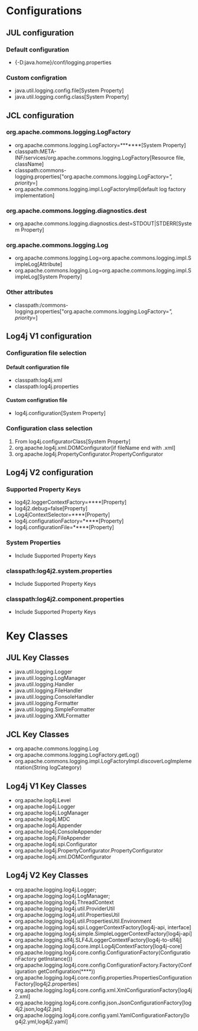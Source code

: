 # Configurations

## JUL configuration
### Default configuration
- {-D:java.home}/conf/logging.properties
### Custom configration
- java.util.logging.config.file[System Property]
- java.util.logging.config.class[System Property]

## JCL configuration
### org.apache.commons.logging.LogFactory
- org.apache.commons.logging.LogFactory=*******[System Property]
- classpath:META-INF/services/org.apache.commons.logging.LogFactory[Resource file, className]
- classpath:commons-logging.properties["org.apache.commons.logging.LogFactory=*", priority=*]
- org.apache.commons.logging.impl.LogFactoryImpl[default log factory implementation]
### org.apache.commons.logging.diagnostics.dest
- org.apache.commons.logging.diagnostics.dest=STDOUT|STDERR[System Property]
### org.apache.commons.logging.Log
- org.apache.commons.logging.Log=org.apache.commons.logging.impl.SimpleLog[Attribute]
- org.apache.commons.logging.Log=org.apache.commons.logging.impl.SimpleLog[System Property]
### Other attributes
- classpath:/commons-logging.properties["org.apache.commons.logging.LogFactory=*", priority=*]

## Log4j V1 configuration
### Configuration file selection
#### Default configuration file
- classpath:log4j.xml
- classpath:log4j.properties
#### Custom configration file
- log4j.configuration[System Property]
### Configuration class selection
1. From log4j.configuratorClass[System Property]
2. org.apache.log4j.xml.DOMConfigurator[if fileName end with .xml]
3. org.apache.log4j.PropertyConfigurator.PropertyConfigurator

## Log4j V2 configuration
### Supported Property Keys
- log4j2.loggerContextFactory=****[Property]
- log4j2.debug=false[Property]
- Log4jContextSelector=****[Property]
- log4j.configurationFactory=*****[Property]
- log4j.configurationFile=*****[Property]
### System Properties
- Include Supported Property Keys
### classpath:log4j2.system.properties
- Include Supported Property Keys
### classpath:log4j2.component.properties
- Include Supported Property Keys

# Key Classes

## JUL Key Classes
- java.util.logging.Logger
- java.util.logging.LogManager
- java.util.logging.Handler
- java.util.logging.FileHandler
- java.util.logging.ConsoleHandler
- java.util.logging.Formatter
- java.util.logging.SimpleFormatter
- java.util.logging.XMLFormatter

## JCL Key Classes
- org.apache.commons.logging.Log
- org.apache.commons.logging.LogFactory.getLog(<class>)
- org.apache.commons.logging.impl.LogFactoryImpl.discoverLogImplementation(String logCategory)

## Log4j V1 Key Classes
- org.apache.log4j.Level
- org.apache.log4j.Logger
- org.apache.log4j.LogManager
- org.apache.log4j.MDC
- org.apache.log4j.Appender
- org.apache.log4j.ConsoleAppender
- org.apache.log4j.FileAppender
- org.apache.log4j.spi.Configurator
- org.apache.log4j.PropertyConfigurator.PropertyConfigurator
- org.apache.log4j.xml.DOMConfigurator

## Log4j V2 Key Classes
- org.apache.logging.log4j.Logger;
- org.apache.logging.log4j.LogManager;
- org.apache.logging.log4j.ThreadContext
- org.apache.logging.log4j.util.ProviderUtil
- org.apache.logging.log4j.util.PropertiesUtil
- org.apache.logging.log4j.util.PropertiesUtil.Environment
- org.apache.logging.log4j.spi.LoggerContextFactory[log4j-api, interface]
- org.apache.logging.log4j.simple.SimpleLoggerContextFactory[log4j-api]
- org.apache.logging.slf4j.SLF4JLoggerContextFactory[log4j-to-slf4j]
- org.apache.logging.log4j.core.impl.Log4jContextFactory[log4j-core]
- org.apache.logging.log4j.core.config.ConfigurationFactory(ConfigurationFactory getInstance())
- org.apache.logging.log4j.core.config.ConfigurationFactory.Factory(Configuration getConfiguration(****))
- org.apache.logging.log4j.core.config.properties.PropertiesConfigurationFactory[log4j2.properties]
- org.apache.logging.log4j.core.config.xml.XmlConfigurationFactory[log4j2.xml]
- org.apache.logging.log4j.core.config.json.JsonConfigurationFactory[log4j2.json,log4j2.jsn]
- org.apache.logging.log4j.core.config.yaml.YamlConfigurationFactory[log4j2.yml,log4j2.yaml]
